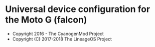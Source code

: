 Universal device configuration for the Moto G (falcon)
===============================

* Copyright 2016 - The CyanogenMod Project
* Copyright (C) 2017-2018 The LineageOS Project
